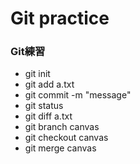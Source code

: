 # Git practice

### Git練習

- git init   
- git add a.txt
- git commit -m "message"
- git status
- git diff a.txt
- git branch canvas
- git checkout canvas
- git merge canvas